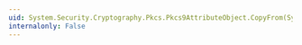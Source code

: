```yaml
---
uid: System.Security.Cryptography.Pkcs.Pkcs9AttributeObject.CopyFrom(System.Security.Cryptography.AsnEncodedData)
internalonly: False
---
```

